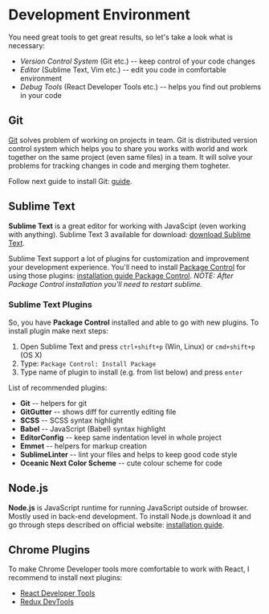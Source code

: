 # Development Environment

You need great tools to get great results, so let's take a look what is necessary:

- *Version Control System* (Git etc.) -- keep control of your code changes
- *Editor* (Sublime Text, Vim etc.) -- edit you code in comfortable environment
- *Debug Tools* (React Developer Tools etc.) -- helps you find out problems in your code

## Git

[Git](https://git-scm.com/) solves problem of working on projects in team. Git is distributed version control system which helps you to share you works with world and work together on the same project (even same files) in a team. It will solve your problems for tracking changes in code and merging them togheter.

Follow next guide to install Git: [guide](https://git-scm.com/book/en/v2/Getting-Started-Installing-Git).

## Sublime Text

**Sublime Text** is a great editor for working with JavaScipt (even working with anything).
Sublime Text 3 available for download: [download Sublime Text](https://www.sublimetext.com/).

Sublime Text support a lot of plugins for customization and improvement your development experience. You'll need to install [Package Control](https://packagecontrol.io/) for using those plugins: [installation guide Package Control](https://packagecontrol.io/installation). *NOTE: After Package Control installation you'll need to restart sublime.*

### Sublime Text Plugins

So, you have **Package Control** installed and able to go with new plugins. To install plugin make next steps:

1. Open Sublime Text and press `ctrl+shift+p` (Win, Linux) or `cmd+shift+p` (OS X)
2. Type: `Package Control: Install Package`
3. Type name of plugin to install (e.g. from list below) and press `enter`

List of recommended plugins:

- **Git** -- helpers for git
- **GitGutter** -- shows diff for currently editing file
- **SCSS** -- SCSS syntax highlight
- **Babel** -- JavaScript (Babel) syntax highlight
- **EditorConfig** -- keep same indentation level in whole project
- **Emmet** -- helpers for markup creation
- **SublimeLinter** -- lint your files and helps to keep good code style
- **Oceanic Next Color Scheme** -- cute colour scheme for code

## Node.js

**Node.js** is JavaScript runtime for running JavaScript outside of browser. Mostly used in back-end development.
To install Node.js download it and go through steps described on official website: [installation guide](https://nodejs.org/en/download/current/).

## Chrome Plugins

To make Chrome Developer tools more comfortable to work with React, I recommend to install next plugins:

- [React Developer Tools](https://chrome.google.com/webstore/detail/react-developer-tools/fmkadmapgofadopljbjfkapdkoienihi?hl=en)
- [Redux DevTools](https://chrome.google.com/webstore/detail/redux-devtools/lmhkpmbekcpmknklioeibfkpmmfibljd?hl=en)
